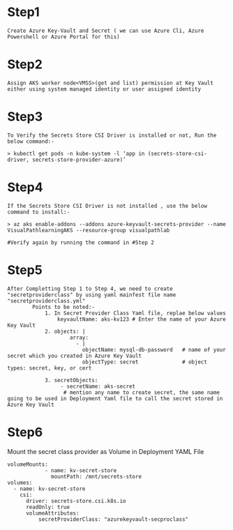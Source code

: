 # Step1
    Create Azure Key-Vault and Secret ( we can use Azure Cli, Azure Powershell or Azure Portal for this)
# Step2
    Assign AKS worker node<VMSS>(get and list) permission at Key Vault either using system managed identity or user assigned identity
# Step3    
    To Verify the Secrets Store CSI Driver is installed or not, Run the below command:-
    
    > kubectl get pods -n kube-system -l ‘app in (secrets-store-csi-driver, secrets-store-provider-azure)’
# Step4
    If the Secrets Store CSI Driver is not installed , use the below command to install:-
    
    > az aks enable-addons --addons azure-keyvault-secrets-provider --name VisualPathlearningAKS --resource-group visualpathlab

    #Verify again by running the command in #Step 2
# Step5
    After Completting Step 1 to Step 4, we need to create "secretproviderclass" by using yaml mainfest file name "secretproviderclass.yml"
            Points to be noted:-
                1. In Secret Provider Class Yaml file, replae below values
                    keyvaultName: aks-kv123 # Enter the name of your Azure Key Vault
                2. objects: |
                        array:
                          - |
                            objectName: mysql-db-password   # name of your secret which you created in Azure Key Vault
                            objectType: secret              # object types: secret, key, or cert

                3. secretObjects:
                     - secretName: aks-secret
                      # mention any name to create secret, the same name going to be used in Deployment Yaml file to call the secret stored in Azure Key Vault
   # Step6
   Mount the secret class provider as Volume in Deployment YAML File

    volumeMounts:
                - name: kv-secret-store
                  mountPath: /mnt/secrets-store
    volumes:
      - name: kv-secret-store
        csi:
          driver: secrets-store.csi.k8s.io
          readOnly: true
          volumeAttributes:
              secretProviderClass: "azurekeyvault-secproclass"